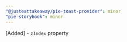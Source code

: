 ```yaml
---
"@justeattakeaway/pie-toast-provider": minor
"pie-storybook": minor
---
```


[Added] - `zIndex` property

